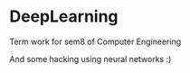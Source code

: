 # DeepLearning

Term work for sem8 of Computer Engineering

And some hacking using neural networks :)
